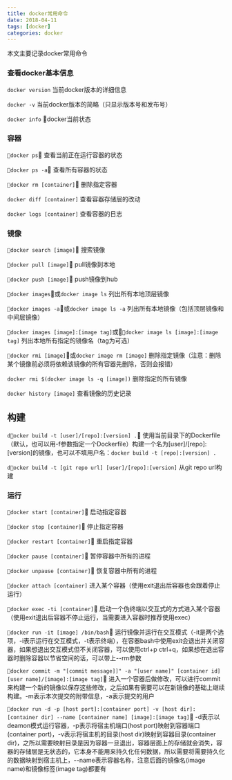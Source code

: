 ```yaml
---
title: docker常用命令
date: 2018-04-11
tags: [docker]
categories: docker
---
```


本文主要记录docker常用命令

<!--more-->

### 查看docker基本信息

`docker version`  当前docker版本的详细信息

`docker -v`       当前docker版本的简略（只显示版本号和发布号）

`docker info`     docker当前状态


### 容器

`docker ps`                 查看当前正在运行容器的状态

`docker ps -a`              查看所有容器的状态

`docker rm [container]`  删除指定容器

`docker diff [container]` 查看容器存储层的改动

`docker logs [container]` 查看容器的日志


### 镜像

`docker search [image]`  搜索镜像

`docker pull [image]`    pull镜像到本地

`docker push [image]`    push镜像到hub

`docker images`或`docker image ls`  列出所有本地顶层镜像

`docker images -a`或`docker image ls -a`  列出所有本地镜像（包括顶层镜像和中间层镜像）

`docker images [image]:[image tag]`或`docker image ls [image]:[image tag]`  列出本地所有指定的镜像名（tag为可选）

`docker rmi [image]`或`docker image rm [image]`  删除指定镜像（注意：删除某个镜像前必须将依赖该镜像的所有容器先删除，否则会报错）

`docker rmi $(docker image ls -q [image])`  删除指定的所有镜像

`docker history [image]` 查看镜像的历史记录


## 构建

`docker build -t [user]/[repo]:[version] .`  使用当前目录下的Dockerfile（默认，也可以用-f参数指定一个Dockerfile）构建一个名为[user]/[repo]:[version]的镜像，也可以不填用户名：`docker build -t [repo]:[version] .`

`docker build -t [git repo url] [user]/[repo]:[version]`  从git repo url构建


### 运行

`docker start [container]`      启动指定容器

`docker stop [container]`       停止指定容器

`docker restart [container]`    重启指定容器

`docker pause [container]`      暂停容器中所有的进程

`docker unpause [container]`    恢复容器中所有的进程

`docker attach [container]`     进入某个容器（使用exit退出后容器也会跟着停止运行）

`docker exec -ti [container]`   启动一个伪终端以交互式的方式进入某个容器（使用exit退出后容器不停止运行，当需要进入容器时推荐使用exec）

`docker run -it [image] /bin/bash`  运行镜像并运行在交互模式（-it是两个选项，-i表示运行在交互模式，-t表示终端），在容器bash中使用exit会退出并关闭容器，如果想退出交互模式但不关闭容器，可以使用ctrl+p ctrl+q，如果想在退出容器时删除容器以节省空间的话，可以带上--rm参数

`docker commit -m "[commit message]]" -a "[user name]" [container id] [user name]/[image]:[image tag]`  进入一个容器后做修改，可以进行commit来构建一个新的镜像以保存这些修改，之后如果有需要可以在新镜像的基础上继续构建。-m表示本次提交的附带信息，-a表示提交的用户

`docker run -d -p [host port]:[container port] -v [host dir]:[container dir] --name [container name] [image]:[image tag]`  -d表示以deamon模式运行容器，-p表示将宿主机端口(host port)映射到容器端口(container port)，-v表示将宿主机的目录(host dir)映射到容器目录(container dir)，之所以需要映射目录是因为容器一旦退出，容器层面上的存储就会消失，容器的存储层是无状态的，它本身不能用来持久化任何数据，所以需要将需要持久化的数据映射到宿主机上，--name表示容器名称，注意后面的镜像名(image name)和镜像标签(image tag)都要有